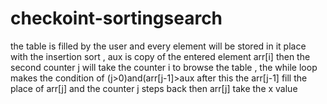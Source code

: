 # checkoint-sortingsearch
the table is filled by the user and every element will be stored in it place with the insertion sort , aux is copy of the entered element arr[i] then the second counter j will take the counter i to browse the table , the while loop makes the condition of (j>0)and(arr[j-1]>aux after this the arr[j-1] fill the place of arr[j] and the counter j steps back then arr[j] take the x value
